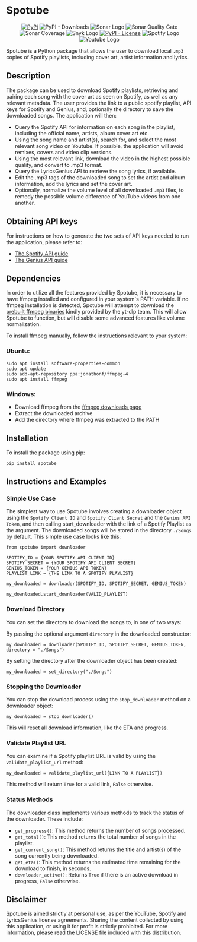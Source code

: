 # Spotube

<div align="center">

[![PyPi](https://img.shields.io/badge/-PyPi-blue.svg?logo=pypi&labelColor=555555&style=for-the-badge)](https://pypi.org/project/spotube "PyPi")
![PyPI - Downloads](https://img.shields.io/pypi/dm/spotube?color=%230f80c0&style=for-the-badge)
![Sonar Logo](https://img.shields.io/badge/Sonar%20cloud-F3702A?style=for-the-badge&logo=sonarcloud&logoColor=white)
![Sonar Quality Gate](https://img.shields.io/sonar/quality_gate/GiorgosNik_spotube-package?server=https%3A%2F%2Fsonarcloud.io&style=for-the-badge)
![Sonar Coverage](https://img.shields.io/sonar/coverage/GiorgosNik_spotube-package?label=COVERAGE&server=https%3A%2F%2Fsonarcloud.io&style=for-the-badge)
![Snyk Logo](https://img.shields.io/badge/Snyk-4C4A73?style=for-the-badge&logo=snyk&logoColor=white)
[![PyPI - License](https://img.shields.io/pypi/l/spotube?color=%23007ec6&style=for-the-badge)](LICENSE "License")
![Spotify Logo](https://img.shields.io/badge/Spotify-1ED760?&style=for-the-badge&logo=spotify&logoColor=white)
![Youtube Logo](https://img.shields.io/badge/YouTube-FF0000?style=for-the-badge&logo=youtube&logoColor=white)

</div>



Spotube is a Python package that allows the user to download local `.mp3` copies of Spotify playlists, including cover art, artist information and lyrics.

## Description

The package can be used to download Spotify playlists, retrieving and pairing each song with the cover art as seen on Spotify, as well as any relevant metadata.
The user provides the link to a public spotify playlist, API keys for Spotify and Genius, and, optionally the directory to save the downloaded songs.
The application will then:

- Query the Spotify API for information on each song in the playlist, including the official name, artists, album cover art etc.
- Using the song name and artist(s), search for, and select the most relevant song video on Youtube. If possible, the application will avoid remixes, covers and video clip versions.
- Using the most relevant link, download the video in the highest possible quality, and convert to .mp3 format.
- Query the LyricsGenius API to retrieve the song lyrics, if available.
- Edit the .mp3 tags of the downloaded song to set the artist and album information, add the lyrics and set the cover art.
- Optionally, normalize the volume level of all downloaded `.mp3` files, to remedy the possible volume difference of YouTube videos from one another.

## Obtaining API keys

For instructions on how to generate the two sets of API keys needed to run the application, please refer to:

- [The Spotify API guide](https://developer.spotify.com/documentation/web-api/)
- [The Genius API guide](https://docs.genius.com/)

## Dependencies

In order to utilize all the features provided by Spotube, it is necessary to have ffmpeg installed and configured in your system`s PATH variable. If no ffmpeg installation is detected, Spotube will attempt to download the [prebuilt ffmpeg binaries](https://github.com/yt-dlp/FFmpeg-Builds) kindly provided by the yt-dlp team. This will allow Spotube to function, but will disable some advanced features like volume normalization.

To install ffmpeg manually, follow the instructions relevant to your system:

### Ubuntu:

```
sudo apt install software-properties-common
sudo apt update
sudo add-apt-repository ppa:jonathonf/ffmpeg-4
sudo apt install ffmpeg
```

### Windows:

- Download ffmpeg from the [ffmpeg downloads page](https://ffmpeg.org/download.html)
- Extract the downloaded archive
- Add the directory where ffmpeg was extracted to the PATH

## Installation

To install the package using pip:

```
pip install spotube
```

## Instructions and Examples

### Simple Use Case

The simplest way to use Spotube involves creating a downloader object using the `Spotify Client ID` and `Spotify Client Secret` and the `Genius API Token`, and then calling start_downloader with the link of a Spotify Playlist as the argument. The downloaded songs will be stored in the directory `./Songs` by default.
This simple use case looks like this:

```
from spotube import downloader

SPOTIFY_ID = {YOUR SPOTIFY API CLIENT ID}
SPOTIFY_SECRET = {YOUR SPOTIFY API CLIENT SECRET}
GENIUS_TOKEN = {YOUR GENIUS API TOKEN}
PLAYLIST_LINK = {THE LINK TO A SPOTIFY PLAYLIST}

my_downloaded = downloader(SPOTIFY_ID, SPOTIFY_SECRET, GENIUS_TOKEN)

my_downloaded.start_downloader(VALID_PLAYLIST)
```

### Download Directory

You can set the directory to download the songs to, in one of two ways:

By passing the optional argument `directory` in the downloaded constructor:

```
my_downloaded = downloader(SPOTIFY_ID, SPOTIFY_SECRET, GENIUS_TOKEN, directory = "./Songs")
```

By setting the directory after the downloader object has been created:

```
my_downloaded = set_directory("./Songs")
```

### Stopping the Downloader

You can stop the download process using the `stop_downloader` method on a downloader object:

```
my_downloaded = stop_downloader()
```

This will reset all download information, like the ETA and progress.

### Validate Playlist URL

You can examine if a Spotify playlist URL is valid by using the `validate_playlist_url` method:

```
my_downloaded = validate_playlist_url({LINK TO A PLAYLIST})
```

This method will return `True` for a valid link, `False` otherwise.

### Status Methods

The downloader class implements various methods to track the status of the downloader. These include:

- `get_progress()`: This method returns the number of songs processed.
- `get_total()`: This method returns the total number of songs in the playlist.
- `get_current_song()`: This method returns the title and artist(s) of the song currently being downloaded.
- `get_eta()`: This method returns the estimated time remaining for the download to finish, in seconds.
- `downloader_active()`: Returns `True` if there is an active download in progress, `False` otherwise.

## Disclaimer

Spotube is aimed strictly at personal use, as per the YouTube, Spotify and LyricsGenius license agreements. Sharing the
content collected by using this application, or using it for profit is strictly prohibited. For more information, please read the LICENSE file included with this distribution.
